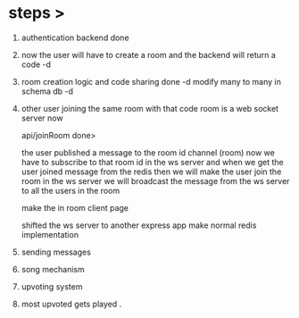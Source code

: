 
# steps >

1. authentication backend done

2. now the user will have to create a room and the backend will return a code -d

3. room creation logic and code sharing done -d
 modify many to many in schema db -d

4. other user joining the same room with that code 
    room is a web socket server now

    api/joinRoom done>

    the user published a message to the room id channel (room)
    now we have to subscribe to that room id in the ws server and when we get the user joined message from the redis then we will make the user join the room in the ws server  we will broadcast the message from the ws server to all the users in the room

    make the in room client page

    shifted the ws server to another express app 
    make normal redis implementation

5. sending messages 

6. song mechanism

7. upvoting system

8. most upvoted gets played .